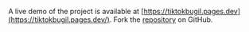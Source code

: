 A live demo of the project is available at [https://tiktokbugil.pages.dev](https://tiktokbugil.pages.dev/).
Fork the [repository](https://github.com/lecegormey) on GitHub.